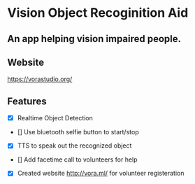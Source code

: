 # Vision Object Recoginition Aid

## An app helping vision impaired people.

## Website

https://vorastudio.org/

## Features

- [x] Realtime Object Detection
- []  Use bluetooth selfie button to start/stop
- [x] TTS to speak out the recognized object
- []  Add facetime call to volunteers for help
- [x] Created website http://vora.ml/ for volunteer registeration


